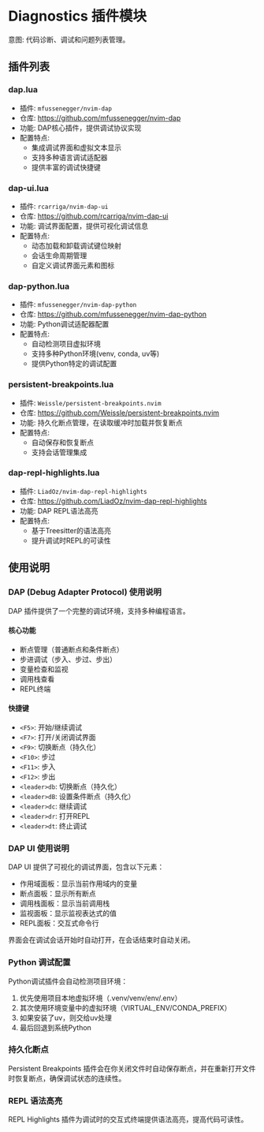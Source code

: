 # Diagnostics 插件模块

意图: 代码诊断、调试和问题列表管理。

## 插件列表

### dap.lua
- 插件: `mfussenegger/nvim-dap`
- 仓库: https://github.com/mfussenegger/nvim-dap
- 功能: DAP核心插件，提供调试协议实现
- 配置特点:
  - 集成调试界面和虚拟文本显示
  - 支持多种语言调试适配器
  - 提供丰富的调试快捷键

### dap-ui.lua
- 插件: `rcarriga/nvim-dap-ui`
- 仓库: https://github.com/rcarriga/nvim-dap-ui
- 功能: 调试界面配置，提供可视化调试信息
- 配置特点:
  - 动态加载和卸载调试键位映射
  - 会话生命周期管理
  - 自定义调试界面元素和图标

### dap-python.lua
- 插件: `mfussenegger/nvim-dap-python`
- 仓库: https://github.com/mfussenegger/nvim-dap-python
- 功能: Python调试适配器配置
- 配置特点:
  - 自动检测项目虚拟环境
  - 支持多种Python环境(venv, conda, uv等)
  - 提供Python特定的调试配置

### persistent-breakpoints.lua
- 插件: `Weissle/persistent-breakpoints.nvim`
- 仓库: https://github.com/Weissle/persistent-breakpoints.nvim
- 功能: 持久化断点管理，在读取缓冲时加载并恢复断点
- 配置特点:
  - 自动保存和恢复断点
  - 支持会话管理集成

### dap-repl-highlights.lua
- 插件: `LiadOz/nvim-dap-repl-highlights`
- 仓库: https://github.com/LiadOz/nvim-dap-repl-highlights
- 功能: DAP REPL语法高亮
- 配置特点:
  - 基于Treesitter的语法高亮
  - 提升调试时REPL的可读性

## 使用说明

### DAP (Debug Adapter Protocol) 使用说明

DAP 插件提供了一个完整的调试环境，支持多种编程语言。

#### 核心功能
- 断点管理（普通断点和条件断点）
- 步进调试（步入、步过、步出）
- 变量检查和监视
- 调用栈查看
- REPL终端

#### 快捷键
- `<F5>`: 开始/继续调试
- `<F7>`: 打开/关闭调试界面
- `<F9>`: 切换断点（持久化）
- `<F10>`: 步过
- `<F11>`: 步入
- `<F12>`: 步出
- `<leader>db`: 切换断点（持久化）
- `<leader>dB`: 设置条件断点（持久化）
- `<leader>dc`: 继续调试
- `<leader>dr`: 打开REPL
- `<leader>dt`: 终止调试

### DAP UI 使用说明

DAP UI 提供了可视化的调试界面，包含以下元素：
- 作用域面板：显示当前作用域内的变量
- 断点面板：显示所有断点
- 调用栈面板：显示当前调用栈
- 监视面板：显示监视表达式的值
- REPL面板：交互式命令行

界面会在调试会话开始时自动打开，在会话结束时自动关闭。

### Python 调试配置

Python调试插件会自动检测项目环境：
1. 优先使用项目本地虚拟环境（.venv/venv/env/.env）
2. 其次使用环境变量中的虚拟环境（VIRTUAL_ENV/CONDA_PREFIX）
3. 如果安装了uv，则交给uv处理
4. 最后回退到系统Python

### 持久化断点

Persistent Breakpoints 插件会在你关闭文件时自动保存断点，并在重新打开文件时恢复断点，确保调试状态的连续性。

### REPL 语法高亮

REPL Highlights 插件为调试时的交互式终端提供语法高亮，提高代码可读性。